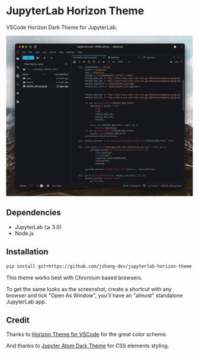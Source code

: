 # JupyterLab Horizon Theme

VSCode Horizon Dark Theme for JupyterLab.

<img src="preview.png" alt="drawing" width="900"/>

## Dependencies

- JupyterLab (⩾ 3.0)
- Node.js

## Installation

```bash
pip install git+https://github.com/jzhang-dev/jupyterlab-horizon-theme
```

This theme works best with Chromium based browsers.

To get the same looks as the screenshot, create a shortcut with any browser
and tick "Open As Window", you'll have an "almost" standalone JupyterLab app.


## Credit

Thanks to [Horizon Theme for VSCode](https://horizontheme.com) for the great color scheme.

And thanks to [Jupyter Atom Dark Theme](https://github.com/BurglarBenson/Jupyter-Atom-Dark-Theme) for CSS elements styling.

